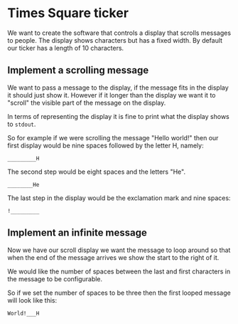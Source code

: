 
# Times Square ticker

We want to create the software that controls a display that scrolls messages to people. The display shows characters but has a fixed width. By default our ticker has a length of 10 characters.

## Implement a scrolling message

We want to pass a message to the display, if the message fits in the display it should just show it. However if it longer than the display we want it to "scroll" the visible part of the message on the display.

In terms of representing the display it is fine to print what the display shows to `stdout`.

So for example if we were scrolling the message "Hello world!" then our first display would be nine spaces followed by the letter H, namely:

`_________H`

The second step would be eight spaces and the letters "He".

`________He`

The last step in the display would be the exclamation mark and nine spaces:

`!_________`

## Implement an infinite message

Now we have our scroll display we want the message to loop around so that when the end of the message arrives we show the start to the right of it.

We would like the number of spaces between the last and first characters in the message to be configurable.

So if we set the number of spaces to be three then the first looped message will look like this:

`World!___H`